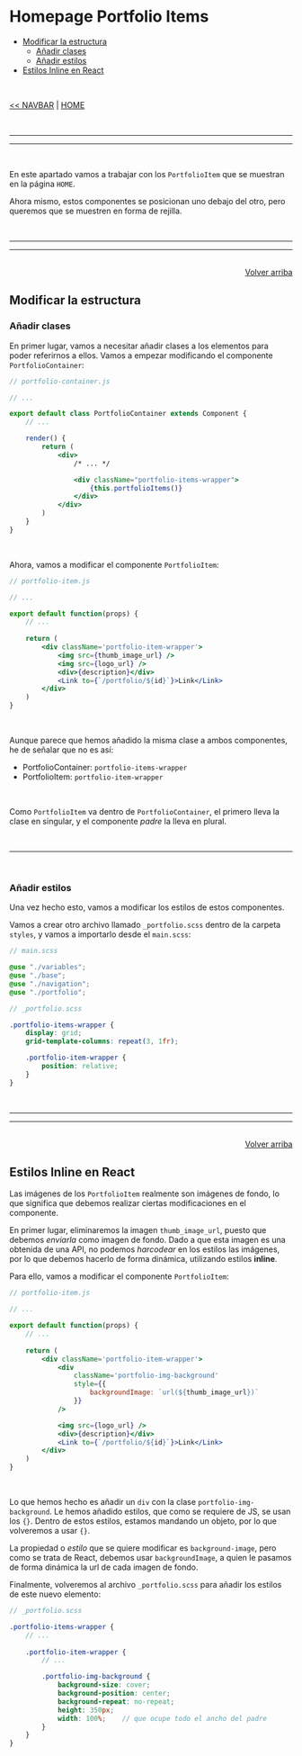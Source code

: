 # Homepage Portfolio Items

<div id="index"></div>

* [Modificar la estructura](#modificar-la-estructura)
    * [Añadir clases](#añadir-clases)
    * [Añadir estilos](#añadir-estilos)
* [Estilos Inline en React](#estilos-inline-en-react)

<br/>

[<< NAVBAR](./18_navigation.md#navigation-component) | [HOME](../../../README.md#devcamp)


<br/><hr/>
<hr/><br/>

En este apartado vamos a trabajar con los `PortfolioItem` que se muestran en la página `HOME`.

Ahora mismo, estos componentes se posicionan uno debajo del otro, pero queremos que se muestren en forma de rejilla.


<br/><hr/>
<hr/><br/>


<div align="right">
    <a href="#index">Volver arriba</a>
</div>


## Modificar la estructura

### Añadir clases

En primer lugar, vamos a necesitar añadir clases a los elementos para poder referirnos a ellos. Vamos a empezar modificando el componente `PortfolioContainer`:

```jsx
// portfolio-container.js

// ...

export default class PortfolioContainer extends Component {
    // ...

    render() {
        return (
            <div>
                /* ... */

                <div className="portfolio-items-wrapper">
                    {this.portfolioItems()}
                </div>
            </div>
        )
    }
}
```

<br/>

Ahora, vamos a modificar el componente `PortfolioItem`:

```jsx
// portfolio-item.js

// ...

export default function(props) {
    // ...
    
    return (
        <div className='portfolio-item-wrapper'>
            <img src={thumb_image_url} />
            <img src={logo_url} />
            <div>{description}</div>
            <Link to={`/portfolio/${id}`}>Link</Link>
        </div>
    )
}
```

<br/>

Aunque parece que hemos añadido la misma clase a ambos componentes, he de señalar que no es así:

* PortfolioContainer: `portfolio-items-wrapper`
* PortfolioItem: `portfolio-item-wrapper`

<br/>

Como `PortfolioItem` va dentro de `PortfolioContainer`, el primero lleva la clase en singular, y el componente *padre* la lleva en plural.


<br/><hr/><br/>


### Añadir estilos

Una vez hecho esto, vamos a modificar los estilos de estos componentes.

Vamos a crear otro archivo llamado `_portfolio.scss` dentro de la carpeta `styles`, y vamos a importarlo desde el `main.scss`:

```scss
// main.scss

@use "./variables";
@use "./base";
@use "./navigation";
@use "./portfolio";
```

```scss
// _portfolio.scss

.portfolio-items-wrapper {
    display: grid;
    grid-template-columns: repeat(3, 1fr);

    .portfolio-item-wrapper {
        position: relative;
    }
}
```


<br/><hr/>
<hr/><br/>


<div align="right">
    <a href="#index">Volver arriba</a>
</div>


## Estilos Inline en React

Las imágenes de los `PortfolioItem` realmente son imágenes de fondo, lo que significa que debemos realizar ciertas modificaciones en el componente.

En primer lugar, eliminaremos la imagen `thumb_image_url`, puesto que debemos *enviarla* como imagen de fondo. Dado a que esta imagen es una obtenida de una API, no podemos *harcodear* en los estilos las imágenes, por lo que debemos hacerlo de forma dinámica, utilizando estilos **inline**.

Para ello, vamos a modificar el componente `PortfolioItem`:

```jsx
// portfolio-item.js

// ...

export default function(props) {
    // ...
    
    return (
        <div className='portfolio-item-wrapper'>
            <div
                className='portfolio-img-background'
                style={{
                    backgroundImage: `url(${thumb_image_url})`
                }}
            />

            <img src={logo_url} />
            <div>{description}</div>
            <Link to={`/portfolio/${id}`}>Link</Link>
        </div>
    )
}
```

<br/>

Lo que hemos hecho es añadir un `div` con la clase `portfolio-img-background`. Le hemos añadido estilos, que como se requiere de JS, se usan los `{}`. Dentro de estos estilos, estamos mandando un objeto, por lo que volveremos a usar `{}`.

La propiedad o *estilo* que se quiere modificar es `background-image`, pero como se trata de React, debemos usar `backgroundImage`, a quien le pasamos de forma dinámica la url de cada imagen de fondo.

Finalmente, volveremos al archivo `_portfolio.scss` para añadir los estilos de este nuevo elemento:

```scss
// _portfolio.scss

.portfolio-items-wrapper {
    // ...
    
    .portfolio-item-wrapper {
        // ...

        .portfolio-img-background {
            background-size: cover;
            background-position: center;
            background-repeat: no-repeat;
            height: 350px;
            width: 100%;    // que ocupe todo el ancho del padre
        }
    }
}
```